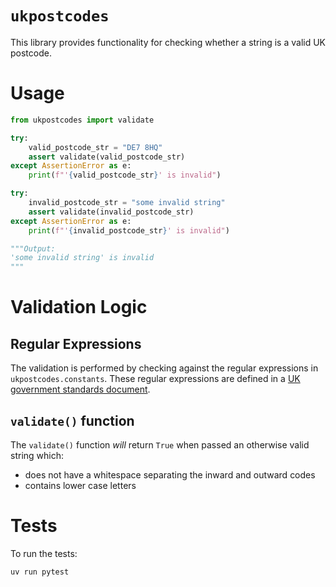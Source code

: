 # `ukpostcodes`

This library provides functionality for checking whether a string is a valid UK postcode.

# Usage

```python
from ukpostcodes import validate

try:
    valid_postcode_str = "DE7 8HQ"
    assert validate(valid_postcode_str)
except AssertionError as e:
    print(f"'{valid_postcode_str}' is invalid")

try:
    invalid_postcode_str = "some invalid string"
    assert validate(invalid_postcode_str)
except AssertionError as e:
    print(f"'{invalid_postcode_str}' is invalid")

"""Output:
'some invalid string' is invalid
"""
```


# Validation Logic

## Regular Expressions

The validation is performed by checking against the regular expressions in `ukpostcodes.constants`. These regular expressions are defined in a [UK government standards document](https://assets.publishing.service.gov.uk/media/632b07338fa8f53cb77ef6b8/WS02_LRS_Web_Services_Interface_Specification_v6.4.pdf).

## `validate()` function

The `validate()` function *will* return `True` when passed an otherwise valid string which:
- does not have a whitespace separating the inward and outward codes
- contains lower case letters

# Tests

To run the tests:
```shell
uv run pytest
```